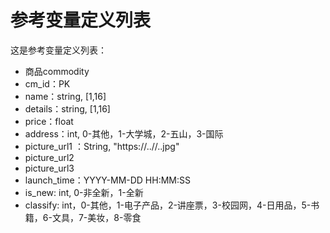 # 参考变量定义列表

这是参考变量定义列表：

- 商品commodity
- cm_id：PK
- name：string, [1,16]
- details：string, [1,16]
- price：float
- address：int, 0-其他，1-大学城，2-五山，3-国际
- picture_url1 ：String, "https://..//..jpg"
- picture_url2
- picture_url3
- launch_time：YYYY-MM-DD HH:MM:SS
- is_new: int, 0-非全新，1-全新
- classify: int，0-其他，1-电子产品，2-讲座票，3-校园网，4-日用品，5-书籍，6-文具，7-美妆，8-零食
